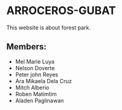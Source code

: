 # ARROCEROS-GUBAT
This website is about forest park.

## Members:
- Mel Marie Luya
- Nelson Doverte
- Peter john Reyes
- Ara Mikaela Dela Cruz
- Mitch Alberio
- Roben Matimtim
- Aladen Paglinawan

